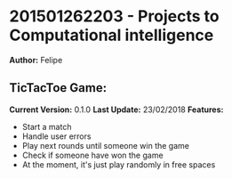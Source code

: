 # 201501262203 - Projects to Computational intelligence 
**Author:** Felipe

## TicTacToe Game:
**Current Version:** 0.1.0
**Last Update:** 23/02/2018
**Features:**
* Start a match
* Handle user errors
* Play next rounds until someone win the game
* Check if someone have won the game
* At the moment, it's just play randomly in free spaces 
